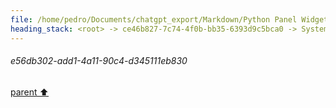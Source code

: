 ```yaml
---
file: /home/pedro/Documents/chatgpt_export/Markdown/Python Panel Widgets_ Tree Display.md
heading_stack: <root> -> ce46b827-7c74-4f0b-bb35-6393d9c5bca0 -> System -> 571a8a6b-1f74-4396-906b-1d22376d88d7 -> System -> aaa2bc56-819f-4022-b25d-ab3da87df661 -> User -> 48e2ee07-724f-4ee8-a2d1-fd3cc1667ff1 -> Assistant -> e56db302-add1-4a11-90c4-d345111eb830
---
```

###### e56db302-add1-4a11-90c4-d345111eb830
[parent ⬆️](#48e2ee07-724f-4ee8-a2d1-fd3cc1667ff1)
